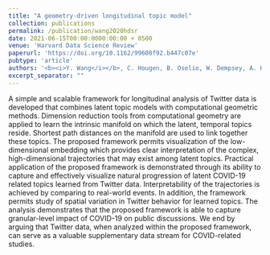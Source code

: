 ```yaml
---
title: "A geometry-driven longitudinal topic model"
collection: publications
permalink: /publication/wang2020hdsr
date: 2021-06-15T00:00:0000:00:00 + 0500
venue: 'Harvard Data Science Review'
paperurl: 'https://doi.org/10.1162/99608f92.b447c07e'
pubtype: 'article'
authors: '<b><i>Y. Wang</i></b>, C. Hougen, B. Oselio, W. Dempsey, A. Hero'
excerpt_separator: ""
---
```

A simple and scalable framework for longitudinal analysis of Twitter data is developed that combines latent topic models with computational geometric methods. Dimension reduction tools from computational geometry are applied to learn the intrinsic manifold on which the latent, temporal topics reside. Shortest path distances on the manifold are used to link together these topics. The proposed framework permits visualization of the low-dimensional embedding which provides clear interpretation of the complex, high-dimensional trajectories that may exist among latent topics. Practical application of the proposed framework is demonstrated through its ability to capture and effectively visualize natural progression of latent COVID-19 related topics learned from Twitter data. Interpretability of the trajectories is achieved by comparing to  real-world events. In addition, the framework permits study of spatial variation in Twitter behavior for learned topics. The analysis demonstrates that the proposed framework is able to capture granular-level impact of COVID-19 on public discussions. We end by arguing that Twitter data, when analyzed within the proposed framework, can serve as a valuable supplementary data stream for COVID-related studies.
